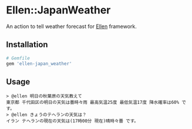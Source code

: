 # Ellen::JapanWeather
An action to tell weather forecast for [Ellen](https://github.com/r7kamura/ellen/) framework.

## Installation
```ruby
# Gemfile
gem 'ellen-japan_weather'
```

## Usage
```
> @ellen 明日の秋葉原の天気教えて
東京都 千代田区の明日の天気は曇時々雨 最高気温25度 最低気温17度 降水確率は60% です。
> @ellen きょうのテヘランの天気は？
イラン テヘランの現在の天気は(17時00分 現在)晴時々曇 です。
```
